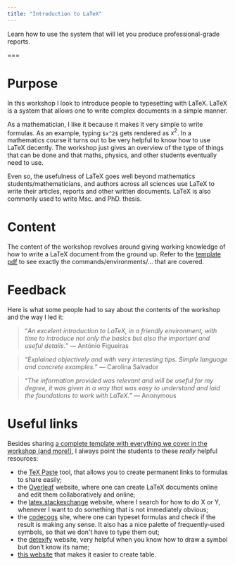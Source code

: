 ```yaml
---
title: "Introduction to LaTeX"
---
```


Learn how to use the system that will let you produce professional-grade reports.

===

# Purpose

In this workshop I look to introduce people to typesetting with LaTeX. LaTeX is a system that allows one to write complex documents in a simple manner.

As a mathematician, I like it because it makes it very simple to write formulas. As an example, typing `$x^2$` gets rendered as $x^2$.
In a mathematics course it turns out to be very helpful to know how to use LaTeX decently. The workshop just gives an overview of the type of things that can be done and that maths, physics, and other students eventually need to use.

Even so, the usefulness of LaTeX goes well beyond mathematics students/mathematicians, and authors across all sciences use LaTeX to write their articles, reports and other written documents.
LaTeX is also commonly used to write Msc. and PhD. thesis.


# Content

The content of the workshop revolves around giving working knowledge of how to write a LaTeX document from the ground up.
Refer to the [template pdf][gh-doc] to see exactly the commands/environments/... that are covered.


# Feedback

Here is what some people had to say about the contents of the workshop and the way I led it:

 > “*An excelent introduction to LaTeX, in a friendly environment, with time to introduce not only the basics but also the important and useful details.*”  &mdash; António Figueiras

<!-- -->

 > “*Explained objectively and with very interesting tips. Simple language and concrete examples.*”  &mdash; Carolina Salvador

<!-- -->

 > “*The information provided was relevant and will be useful for my degree, it was given in a way that was easy to understand and laid the foundations to work with LaTeX.*”  &mdash; Anonymous


# Useful links

Besides sharing [a complete template with everything we cover in the workshop (and more!)][gh-doc], I always point the students to these _really_ helpful resources:

 - the [TeX Paste][texpaste] tool, that allows you to create permanent links to formulas to share easily;
 - the [Overleaf][overleaf] website, where one can create LaTeX documents online and edit them collaboratively and online;
 - the [latex.stackexchange][latexse] website, where I search for how to do X or Y, whenever I want to do something that is not immediately obvious;
 - the [codecogs][codecogs] site, where one can typeset formulas and check if the result is making any sense. It also has a nice palette of frequently-used symbols, so that we don't have to type them out;
 - the [detexify][detexify] website, very helpful when you know how to draw a symbol but don't know its name;
 - [this website][tables] that makes it easier to create table.

[texpaste]: https://mathspp.com/texpaste
[overleaf]: https://www.overleaf.com?r=ff360a64&rm=d&rs=b
[latexse]: https://tex.stackexchange.com/
[codecogs]: https://www.codecogs.com/latex/eqneditor.php
[detexify]: http://detexify.kirelabs.org/classify.html
[tables]: https://www.tablesgenerator.com/
[gh-doc]: https://github.com/RodrigoGiraoSerrao/workshops/tree/master/intro-latex
